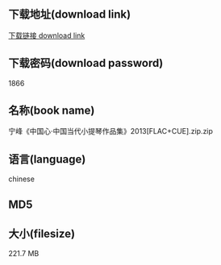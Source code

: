 ## 下载地址(download link)
[下载链接 download link](https://voluble-croquembouche-d321dc.netlify.app/?s=%E5%AE%81%E5%B3%B0%E3%80%8A%E4%B8%AD%E5%9B%BD%E5%BF%83%C2%B7%E4%B8%AD%E5%9B%BD%E5%BD%93%E4%BB%A3%E5%B0%8F%E6%8F%90%E7%90%B4%E4%BD%9C%E5%93%81%E9%9B%86%E3%80%8B2013%5BFLAC%2BCUE%5D.zip)

## 下载密码(download password)
1866

## 名称(book name)
宁峰《中国心·中国当代小提琴作品集》2013[FLAC+CUE].zip.zip

## 语言(language)
chinese

## MD5


## 大小(filesize)
221.7 MB
